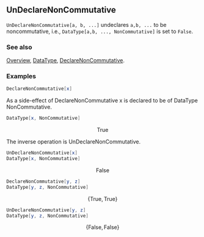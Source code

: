 ## UnDeclareNonCommutative

`UnDeclareNonCommutative[a, b, ...]` undeclares `a,b, ...` to be noncommutative, i.e., `DataType[a,b, ..., NonCommutative]` is set to `False`.

### See also

[Overview](Extra/FeynCalc.md), [DataType](DataType.md), [DeclareNonCommutative](DeclareNonCommutative.md).

### Examples

```mathematica
DeclareNonCommutative[x]
```

As a side-effect of DeclareNonCommutative x is declared to be of DataType NonCommutative.

```mathematica
DataType[x, NonCommutative]
```

$$\text{True}$$

The inverse operation is UnDeclareNonCommutative.

```mathematica
UnDeclareNonCommutative[x]
DataType[x, NonCommutative]
```

$$\text{False}$$

```mathematica
DeclareNonCommutative[y, z]
DataType[y, z, NonCommutative]

```

$$\{\text{True},\text{True}\}$$

```mathematica
UnDeclareNonCommutative[y, z]
DataType[y, z, NonCommutative]
```

$$\{\text{False},\text{False}\}$$
